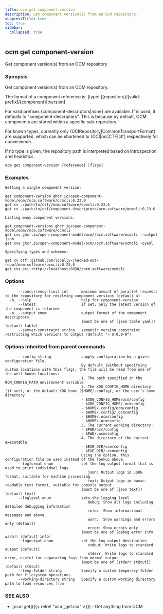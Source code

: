 ```yaml
---
title: ocm get component-version
description: Get component version(s) from an OCM repository.
suppressTitle: true
toc: true
sidebar:
  collapsed: true
---
```


## ocm get component-version

Get component version(s) from an OCM repository

### Synopsis

Get component version(s) from an OCM repository.

The format of a component reference is:
	[type::]{repository}/[valid-prefix]/{component}[:version]

For valid prefixes {component-descriptors|none} are available. If <none> is used, it defaults to "component-descriptors". This is because by default,
OCM components are stored within a specific sub-repository.

For known types, currently only {OCIRepository|CommonTransportFormat} are supported, which can be shortened to {OCI|oci|CTF|ctf} respectively for convenience.

If no type is given, the repository path is interpreted based on introspection and heuristics.


```
ocm get component-version {reference} [flags]
```

### Examples

```
Getting a single component version:

get component-version ghcr.io/open-component-model/ocm//ocm.software/ocmcli:0.23.0
get cv ./path/to/ctf//ocm.software/ocmcli:0.23.0
get cv ./path/to/ctf/component-descriptors/ocm.software/ocmcli:0.23.0

Listing many component versions:

get component-versions ghcr.io/open-component-model/ocm//ocm.software/ocmcli
get cvs ghcr.io/open-component-model/ocm//ocm.software/ocmcli --output json
get cvs ghcr.io/open-component-model/ocm//ocm.software/ocmcli -oyaml

Specifying types and schemes:

get cv ctf::github.com/locally-checked-out-repo//ocm.software/ocmcli:0.23.0
get cvs oci::http://localhost:8080//ocm.software/ocmcli
```

### Options

```
      --concurrency-limit int      maximum amount of parallel requests to the repository for resolving component versions (default 4)
  -h, --help                       help for component-version
      --latest                     if set, only the latest version of the component is returned
  -o, --output enum                output format of the component descriptors
                                   (must be one of [json table yaml]) (default table)
      --semver-constraint string   semantic version constraint restricting which versions to output (default "> 0.0.0-0")
```

### Options inherited from parent commands

```
      --config string              supply configuration by a given configuration file.
                                   By default (without specifying custom locations with this flag), the file will be read from one of the well known locations:
                                   1. The path specified in the OCM_CONFIG_PATH environment variable
                                   2. The XDG_CONFIG_HOME directory (if set), or the default XDG home ($HOME/.config), or the user's home directory
                                   - $XDG_CONFIG_HOME/ocm/config
                                   - $XDG_CONFIG_HOME/.ocmconfig
                                   - $HOME/.config/ocm/config
                                   - $HOME/.config/.ocmconfig
                                   - $HOME/.ocm/config
                                   - $HOME/.ocmconfig
                                   3. The current working directory:
                                   - $PWD/ocm/config
                                   - $PWD/.ocmconfig
                                   4. The directory of the current executable:
                                   - $EXE_DIR/ocm/config
                                   - $EXE_DIR/.ocmconfig
                                   Using the option, this configuration file be used instead of the lookup above.
      --logformat enum             set the log output format that is used to print individual logs
                                      json: Output logs in JSON format, suitable for machine processing
                                      text: Output logs in human-readable text format, suitable for console output
                                   (must be one of [json text]) (default text)
      --loglevel enum              sets the logging level
                                      debug: Show all logs including detailed debugging information
                                      info:  Show informational messages and above
                                      warn:  Show warnings and errors only (default)
                                      error: Show errors only
                                   (must be one of [debug error info warn]) (default info)
      --logoutput enum             set the log output destination
                                      stdout: Write logs to standard output (default)
                                      stderr: Write logs to standard error, useful for separating logs from normal output
                                   (must be one of [stderr stdout]) (default stdout)
      --temp-folder string         Specify a custom temporary folder path for filesystem operations.
      --working-directory string   Specify a custom working directory path to load resources from.
```

### SEE ALSO

* [ocm get]({{< relref "ocm_get.md" >}})	 - Get anything from OCM

